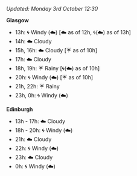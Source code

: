 *Updated: Monday 3rd October 12:30*

**Glasgow**

* 13h: :cyclone: Windy (:cloud:) [:cloud: as of 12h, :cyclone:(:cloud:) as of 13h]
* 14h: :cloud: Cloudy
* 15h, 16h: :cloud: Cloudy [:umbrella: as of 10h]
* 17h: :cloud: Cloudy
* 18h, 19h: :umbrella: Rainy [:cyclone:(:cloud:) as of 10h]
* 20h: :cyclone: Windy (:cloud:) [:umbrella: as of 10h]
* 21h, 22h: :umbrella: Rainy
* 23h, 0h: :cyclone: Windy (:cloud:)

**Edinburgh**

* 13h - 17h: :cloud: Cloudy
* 18h - 20h: :cyclone: Windy (:cloud:)
* 21h: :cloud: Cloudy
* 22h: :cyclone: Windy (:cloud:)
* 23h: :cloud: Cloudy
* 0h: :cyclone: Windy (:cloud:)

